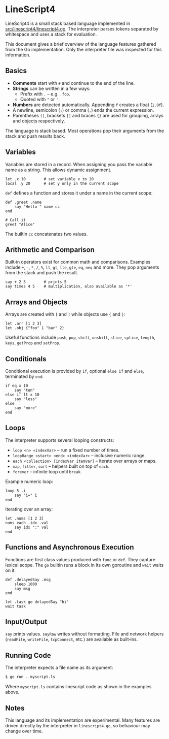 # LineScript4

LineScript4 is a small stack based language implemented in [src/linescript4/linescript4.go](src/linescript4/linescript4.go).  The interpreter parses tokens separated by whitespace and uses a stack for evaluation.

This document gives a brief overview of the language features gathered from the Go implementation.  Only the interpreter file was inspected for this information.

## Basics

* **Comments** start with `#` and continue to the end of the line.
* **Strings** can be written in a few ways:
  * Prefix with `.` – e.g. `.foo`.
  * Quoted with `"` or `'`.
* **Numbers** are detected automatically.  Appending `f` creates a float (`1.0f`).
* A newline, semicolon (`;`) or comma (`,`) ends the current expression.
* Parentheses `()`, brackets `[]` and braces `{}` are used for grouping, arrays and objects respectively.

The language is stack based.  Most operations pop their arguments from the stack and push results back.

## Variables

Variables are stored in a record.  When assigning you pass the variable name as a string.  This allows dynamic assignment.

```text
let .x 10        # set variable x to 10
local .y 20      # set y only in the current scope
```

`def` defines a function and stores it under a name in the current scope:

```text
def .greet .name
    say "Hello " name cc
end

# Call it
greet "Alice"
```

The builtin `cc` concatenates two values.

## Arithmetic and Comparison

Built‑in operators exist for common math and comparisons.  Examples include `+`, `-`, `*`, `/`, `%`, `lt`, `gt`, `lte`, `gte`, `eq`, `neq` and more.  They pop arguments from the stack and push the result.

```text
say + 2 3        # prints 5
say times 4 5    # multiplication, also available as '*'
```

## Arrays and Objects

Arrays are created with `[` and `]` while objects use `{` and `}`:

```text
let .arr [1 2 3]
let .obj {"foo" 1 "bar" 2}
```

Useful functions include `push`, `pop`, `shift`, `unshift`, `slice`, `splice`, `length`, `keys`, `getProp` and `setProp`.

## Conditionals

Conditional execution is provided by `if`, optional `else if` and `else`, terminated by `end`:

```text
if eq x 10
    say "ten"
else if lt x 10
    say "less"
else
    say "more"
end
```

## Loops

The interpreter supports several looping constructs:

* `loop <n> <indexVar>` – run a fixed number of times.
* `loopRange <start> <end> <indexVar>` – inclusive numeric range.
* `each <collection> [indexVar itemVar]` – iterate over arrays or maps.
* `map`, `filter`, `sort` – helpers built on top of `each`.
* `forever` – infinite loop until `break`.

Example numeric loop:

```text
loop 5 .i
    say "i=" i
end
```

Iterating over an array:

```text
let .nums [1 2 3]
nums each .idx .val
    say idx ":" val
end
```

## Functions and Asynchronous Execution

Functions are first class values produced with `func` or `def`.  They capture lexical scope.  The `go` builtin runs a block in its own goroutine and `wait` waits on it.

```text
def .delayedSay .msg
    sleep 1000
    say msg
end

let .task go delayedSay "hi"
wait task
```

## Input/Output

`say` prints values.  `sayRaw` writes without formatting.  File and network helpers (`readFile`, `writeFile`, `tcpConnect`, etc.) are available as built‑ins.

## Running Code

The interpreter expects a file name as its argument:

```bash
$ go run . myscript.ls
```

Where `myscript.ls` contains linescript code as shown in the examples above.

## Notes

This language and its implementation are experimental.  Many features are driven directly by the interpreter in `linescript4.go`, so behaviour may change over time.
